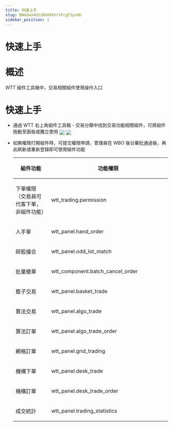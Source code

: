 ```yaml
---
title: 快速上手
slug: BWddwU4USiNkHXkhrsFcgFJynmb
sidebar_position: 1
---
```



# 快速上手

# 概述

WTT 組件工具箱中，交易相關組件使用操作入口 

# 快速上手

- 通過 WTT 右上角組件工具箱 - 交易分類中找到交易功能相關組件，可將組件拖動至面板或獨立使用
    <img src="/assets/OuDGbsPyJoDCtbxm90tcn9K7nQM.png" src-width="600" src-height="128" align="center"/>
    <img src="/assets/NMzibMVQyoVbsMx6QCUcGr61noh.png" src-width="1354" src-height="904" align="center"/>

- 如無權限打開組件時，可提交權限申請，管理員在 WBO 後台審批通過後，再此刷新或重新登錄即可使用組件功能
    <table header_row="1">
    <colgroup>
    <col width="244"/>
    <col width="550"/>
    </colgroup>
    <thead>
    <tr><th><p>組件功能</p></th><th><p>功能權限</p></th></tr>
    </thead>
    <tbody>
    <tr><td><p>下單權限<br/>（交易員可代客下單，非組件功能）</p></td><td><p>wtt_trading.permission</p></td></tr>
    <tr><td><p>人手單</p></td><td><p>wtt_panel.hand_order</p></td></tr>
    <tr><td><p>碎股撮合</p></td><td><p>wtt_panel.odd_lot_match</p></td></tr>
    <tr><td><p>批量撤單</p></td><td><p>wtt_component.batch_cancel_order</p></td></tr>
    <tr><td><p>籃子交易</p></td><td><p>wtt_panel.basket_trade</p></td></tr>
    <tr><td><p>算法交易</p></td><td><p>wtt_panel.algo_trade</p></td></tr>
    <tr><td><p>算法訂單</p></td><td><p>wtt_panel.algo_trade_order</p></td></tr>
    <tr><td><p>網格訂單</p></td><td><p>wtt_panel.grid_trading</p></td></tr>
    <tr><td><p>機構下單</p></td><td><p>wtt_panel.desk_trade</p></td></tr>
    <tr><td><p>機構訂單</p></td><td><p>wtt_panel.desk_trade_order</p></td></tr>
    <tr><td><p>成交統計</p></td><td><p>wtt_panel.trading_statistics</p></td></tr>
    </tbody>
    </table>
    
